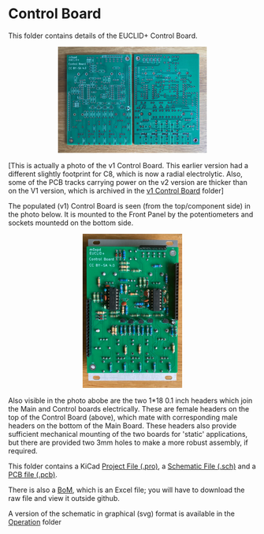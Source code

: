 # Control Board
This folder contains details of the EUCLID+ Control Board.

<p width=100%, align="center">
<img width=60%, src="https://github.com/m0xpd/EUCLIDplus/blob/main/Hardware/Images/Control%20Board.jpg">
</p>

[This is actually a photo of the v1 Control Board. This earlier version had a different slightly footprint for C8, which is now a radial electrolytic. Also, some of the PCB tracks carrying power on the v2 version are thicker than on the V1 version, which is archived in the [v1 Control Board](https://github.com/m0xpd/EUCLIDplus/tree/main/Hardware/Control%20Board/v1%20Control%20Board) folder]

The populated (v1) Control Board is seen (from the top/component side) in the photo below. It is mounted to the Front Panel by the potentiometers and sockets mountedd on the bottom side.

<p width=100%, align="center">
<img width=40%, src="https://github.com/m0xpd/EUCLIDplus/blob/main/Hardware/Images/Populated%20Control%20Board.png">
</p>

Also visible in the photo abobe are the two 1*18 0.1 inch headers which join the Main and Control boards electrically. These are female headers on the top of the Control Board (above), which mate with corresponding male headers on the bottom of the Main Board. These headers also provide sufficient mechanical mounting of the two boards for 'static' applications, but there are provided two 3mm holes to make a more robust assembly, if required.

This folder contains a KiCad [Project File (.pro)](https://github.com/m0xpd/EUCLIDplus/blob/main/Hardware/Control%20Board/Euclid%2B%20Control%20Board.kicad_pro), a [Schematic File (.sch)](https://github.com/m0xpd/EUCLIDplus/blob/main/Hardware/Control%20Board/Euclid%2B%20Control%20Board.kicad_sch) and a [PCB file (.pcb)](https://github.com/m0xpd/EUCLIDplus/blob/main/Hardware/Control%20Board/Euclid%2B%20Control%20Board.kicad_pcb).

There is also a [BoM](https://github.com/m0xpd/EUCLIDplus/blob/main/Hardware/Control%20Board/Euclid%2B%20Control%20Board%20BoM.xlsx), which is an Excel file; you will have to download the raw file and view it outside github.

A version of the schematic in graphical (svg) format is available in the [Operation](https://github.com/m0xpd/EUCLIDplus/tree/main/Operation#readme) folder
